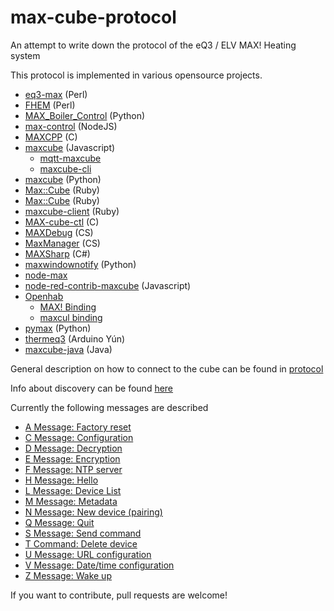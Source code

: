 max-cube-protocol
=================

An attempt to write down the protocol of the eQ3 / ELV MAX! Heating system

This protocol is implemented in various opensource projects.

* [eq3-max](https://github.com/Juerd/eq3-max) (Perl)
* [FHEM](http://fhem.de/) (Perl)
* [MAX_Boiler_Control](https://github.com/stephenmhall/MAX_Boiler_Control) (Python)
* [max-control](https://github.com/georg90/max-control) (NodeJS)
* [MAXCPP](https://github.com/KnuthLohse/MAXCPP) (C)
* [maxcube](https://github.com/ivesdebruycker/maxcube) (Javascript)
	* [mqtt-maxcube](https://github.com/leachj/mqtt-maxcube)
	* [maxcube-cli](https://github.com/ivesdebruycker/maxcube-cli)
* [maxcube](https://github.com/aleszoulek/maxcube) (Python)
* [Max::Cube](https://github.com/yoyostile/max-cube-ruby) (Ruby)
* [Max::Cube](https://github.com/joconcepts/max-cube) (Ruby)
* [maxcube-client](https://github.com/Tomaqa/maxcube-client) (Ruby)
* [MAX-cube-ctl](https://github.com/pacostiro/MAX-cube-ctl) (C)
* [MAXDebug](https://github.com/bietiekay/hacs/tree/master/tools/MAXDebug) (CS)
* [MaxManager](https://github.com/ababilone/maxmanager) (CS)
* [MAXSharp](https://github.com/bietiekay/MAXSharp/tree/master/MAXSharp) (C#)
* [maxwindownotify](https://github.com/yfauser/maxwindownotify) (Python)
* [node-max](https://github.com/sebbo2002/node-max)
* [node-red-contrib-maxcube](https://github.com/ivesdebruycker/node-red-contrib-maxcube) (Javascript)
* [Openhab](http://openhab.org/)
	* [MAX! Binding](https://github.com/openhab/openhab2/tree/master/addons/binding/org.openhab.binding.max)
	* [maxcul binding](https://github.com/openhab/openhab/tree/master/bundles/binding/org.openhab.binding.maxcul)
* [pymax](https://github.com/ercpe/pymax) (Python)
* [thermeq3](https://github.com/autopower/thermeq3) (Arduino Yún)
* [maxcube-java](https://github.com/spinscale/maxcube-java/) (Java)

General description on how to connect to the cube can be found in [protocol](protocol.md)

Info about discovery can be found  [here](Cube_Discovery.md)

Currently the following messages are described
* [A Message: Factory reset](A-Message.md)
* [C Message: Configuration](C-Message.md)
* [D Message: Decryption](D-Message.md)
* [E Message: Encryption](E-Message.md)
* [F Message: NTP server](F-Message.md) 
* [H Message: Hello](H-Message.md) 
* [L Message: Device List](L-Message.md)
* [M Message: Metadata](M-Message.md)
* [N Message: New device (pairing)](N-Message.md)
* [Q Message: Quit](Q-Message.md)
* [S Message: Send command](S-Message.md)
* [T Command: Delete device](T-Command.md)
* [U Message: URL configuration](U-Message.md)
* [V Message: Date/time configuration](V-Message.md)
* [Z Message: Wake up](Z-Message.md)

If you want to contribute, pull requests are welcome!
